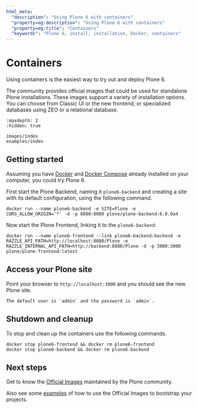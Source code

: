 ```yaml
---
html_meta:
  "description": "Using Plone 6 with containers"
  "property=og:description": "Using Plone 6 with containers"
  "property=og:title": "Containers"
  "keywords": "Plone 6, install, installation, Docker, containers"
---
```


# Containers

Using containers is the easiest way to try out and deploy Plone 6.

The community provides official images that could be used for standalone Plone installations.
These images support a variety of installation options.
You can choose from Classic UI or the new frontend, or specialized databases using ZEO or a relational database.

```{toctree}
:maxdepth: 2
:hidden: true

images/index
examples/index
```

## Getting started

Assuming you have [Docker](https://docs.docker.com/get-docker/) and [Docker Compose](https://docs.docker.com/compose/install/) already installed on your computer, you could try Plone 6.

First start the Plone Backend, naming it `plone6-backend` and creating a site with its default configuration, using the following command.

```shell
docker run --name plone6-backend -e SITE=Plone -e CORS_ALLOW_ORIGIN='*' -d -p 8080:8080 plone/plone-backend:6.0.0a4
```

Now start the Plone Frontend, linking it to the `plone6-backend`:

```shell
docker run --name plone6-frontend --link plone6-backend:backend -e RAZZLE_API_PATH=http://localhost:8080/Plone -e RAZZLE_INTERNAL_API_PATH=http://backend:8080/Plone -d -p 3000:3000 plone/plone-frontend:latest
```

## Access your Plone site

Point your browser to `http://localhost:3000` and you should see the new Plone site.

```{note}
The default user is `admin` and the password is `admin`.
```

## Shutdown and cleanup

To stop and clean up the containers use the following commands.

```shell
docker stop plone6-frontend && docker rm plone6-frontend
docker stop plone6-backend && docker rm plone6-backend
```

## Next steps

Get to know the [Official Images](images/index) maintained by the Plone community.

Also see some [examples](examples/index) of how to use the Official Images to bootstrap your projects.
